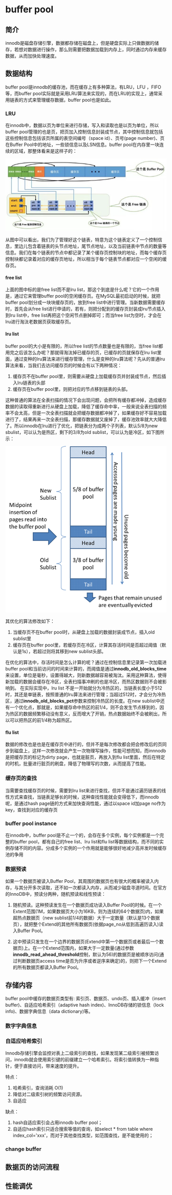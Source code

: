 
# buffer pool

## 简介

innodb是磁盘存储引擎，数据都存储在磁盘上，但是硬盘实际上只做数据的储存，若想对数据进行操作，那么则需要把数据加载到内存上，同时通过内存来缓存数据，从而加快处理速度。

## 数据结构

buffer pool是innodb的缓存池，而在缓存上有多种算法，有LRU，LFU
，FIFO等，而buffer pool实际就是采用LRU算法来实现的，而在LRU的实现上，通常采用链表的方式来管理缓存数据，buffer pool也是如此。

### LRU

在innodb中，数据以页为单位来进行存储，写入和读取也是以页为单位，所以buffer pool管理的也是页，把页加入控制信息封装成节点，其中控制信息就包括这些控制信息包括该页所属的表空间编号（space id）、页号(page number)、页在Buffer Pool中的地址，一些锁信息以及LSN信息。buffer pool在内存里一块连续的区域，那整体看来是这样子的：

![](buffer-pool-free-list.jpg)

从图中可以看出，我们为了管理好这个链表，特意为这个链表定义了一个控制信息，里边儿包含着链表的头节点地址，尾节点地址，以及当前链表中节点的数量等信息。我们在每个链表的节点中都记录了某个缓存页控制块的地址，而每个缓存页控制块都记录着对应的缓存页地址，所以相当于每个链表节点都对应一个空闲的缓存页。

#### free list

上面的图中标的是free list而不是lru list，那这个到底是什么呢？它的一个作用是，通过它来管理buffer pool的空闲缓存页。在MySQL最初启动的时候，就把buffer pool划分成一块块缓存页的，放到free list中进行管理。当新数据需要缓存时，首先会从free list进行申请的，若有，则把分配到的缓存页封装成lru节点插入到lru list中，free list再把这个空闲节点删掉即可；而当free list为空时，才会在lru进行淘汰老数据页获取缓存页。

#### lru list

buffer pool的大小是有限的，所以free list的节点数量也是有限的，当free list都用完之后该怎么办呢？那就得淘汰掉已缓存的页，已缓存的页就保存在lru list里面，通过变种的lru算法来进行缓存管理，什么是变种的lru算法呢？先从的普通lru算法来看，当我们去访问缓存页的时候会有以下两种情况：

1.  缓存页不在buffer pool里，则需要从硬盘上加载缓存页并封装成节点，然后插入lru链表的头部
2.  缓存页在buffer pool里，则把对应的节点移到链表的头部。

这种普通的算法在全表扫描的情况下会出现问题，会把所有缓存都冲掉，造成缓存数据的读取得重新进行从硬盘上加载，降低了缓存命中率，一般来说全表扫描的频率不会太高，但是一次全表扫描就会把缓存数据都冲掉了，如果缓存好不容易加载进行了，结果再来一次全表扫描，那缓存数据就又废掉了，缓存池效率就大大降低了。所以innodb在lru进行了优化，把链表分为成两个子列表，默认5/8为new sbulist，可以认为是热区，剩下的3/8为old sublist，可以认为是冷区，如下图所示：

![](innodb-buffer-pool-list.png)

其优化的算法修改如下：

1. 当缓存页不在buffer pool时，从硬盘上加载的数据封装成节点，插入old sublist里
2.  缓存页在buffer pool里，若缓存页在冷区，计算其存活时间是否超过阈值（默认是1s），若超过则将其移到new sublist头部。

在优化的算法中，存活时间是怎么计算的呢？通过在控制信息里记录第一次加载进buffer pool和当前访问的时间来计算的，而阈值是通过**innodb_old_blocks_time**来设置，单位是毫秒，设置得越大，则新数据越容易被淘汰。采用这种算法，使得新加载的数据会缓存在冷区，全表扫描事冲刷的也是冷区，而热区数据则不会被影响到。
在实际实现中，lru list 不是一开始就分为冷热区的，当链表长度小于512时，其还是单链表，按照普通的lru算法来进行管理；当超过512时，才会分为冷热区，通过**innodb_old_blocks_pct**参数来控制冷热区的长度。在new sublist中还有一个优化点，那就是，如果缓存命中热区的前1/4，则不会发生节点移到的，因为热区的数据频繁移动没有意义，反而增大了开销，热点数据始终不会被刷出，所以可以把热区的前1/4称为超热区。

#### flu list

数据的修改也是也是在缓存页中进行的，但并不是每次修改都会把会修改后的页同步到磁盘上，这样一次修改就会产生一次物理写操作，性能可想而知，而innnodb是把缓存页的标记为dirty page，也就是脏页，再放入到flu list里面，然后在特定的时机，批量进行脏页的刷盘，降低了物理写的次数，从而提高了性能。

### 缓存页的查找

当需要查找缓存页的时候，需要到lru list来进行查找，但并不是通过遍历链表的线性方式来查找，当链表足够长的时候，这种查找性能就会变得低下，而innodb呢，是通过hash page链的方式来加快查询性能，通过以space id加page no作为key，查找到对应的缓存页

### buffer pool instance

在innodb中，buffer pool是不止一个的，会存在多个实例，每个实例都是一个完整的buffer pool，都有自己的free list、lru list和flu list等数据结构，而不同的实例存储不同的内容。分成多个实例的一个作用就是能够很好地减少高并发时候缓存池的争用

### 数据预读

如果一个数据页被读入Buffer Pool，其周围的数据页也有很大的概率被读入内存，与其分开多次读取，还不如一次都读入内存，从而减少磁盘寻道时间。在官方的InnoDB中，预读分两种，随机预读和线性预读：

1. 随机预读。这种预读发生在一个数据页成功读入Buffer Pool的时候。在一个Extent范围(1M，如果数据页大小为16KB，则为连续的64个数据页)内，如果超热点数据页（new sublist前1/4的数据）大于一定数量（默认是13个数据页），就把整个Extend的其他所有数据页(依据page_no从低到高遍历读入)读入Buffer Pool。

2.  这中预读只发生在一个边界的数据页(Extend中第一个数据页或者最后一个数据页)上。在一个Extend范围内，如果大于一定数量(通过参数**innodb_read_ahead_threshold**控制，默认为56)的数据页是被顺序访问(通过判断数据页access time是否为升序或者逆序来确定)的，则把下一个Extend的所有数据页都读入Buffer Pool。

## 存储内容

buffer pool中缓存的数据页类型有: 索引页、数据页、undo页、插入缓冲（insert buffer)、自适应哈希索引（adaptive hash index)、InnoDB存储的锁信息（lock info)、数据字典信息（data dictionary)等。

### 数字字典信息

### 自适应哈希索引

Innodb存储引擎会监控对表上二级索引的查找，如果发现某二级索引被频繁访问，innodb就会使用索引键的前缀建立一个哈希索引。将索引值转换为一种指针，便于直接访问，带来速度的提升。

特点：  
1.  哈希索引，查询消耗 O(1)
2.  降低对二级索引树的频繁访问资源。
3.  自适应

缺点：
1.  hash自适应索引会占用innodb buffer pool；
2.  自适应hash索引只适合搜索等值的查询，如select * from table where index_col='xxx'，而对于其他查找类型，如范围查找，是不能使用的；

### change buffer



## 数据页的访问流程

## 性能调优


